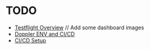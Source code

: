 # TODO

- [Testflight Overview](testflight-overview.md) // Add some dashboard images
- [Doppler ENV and CI/CD](10-doppler-envs-w-expo.md)
- [CI/CD Setup](11-ci-cd-setup.md)
